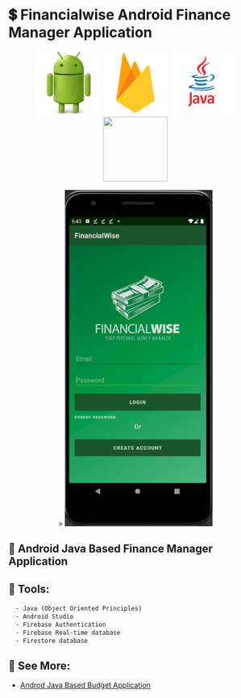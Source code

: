 # 💲 Financialwise Android Finance Manager Application

<p align="center">
      <img width="128" height="128" src="https://github.com/jpdsnz/jpdsnz/blob/main/android.png">
      <img width="128" height="128" src="https://github.com/jpdsnz/jpdsnz/blob/main/firebase.png">
      <img width="128" height="128" src="https://github.com/jpdsnz/jpdsnz/blob/main/java-white.png">
      <img width="128" height="128" src="https://github.com/jpdsnz/jpdsnz/blob/main/css-white.png">
</p>

<p align="center">>
      <img height="666" src="https://github.com/jpdsnz/jpdsnz/blob/main/fw.jpg">
</p>

## 📱 Android Java Based Finance Manager Application
  
## 🔧 Tools:
      - Java (Object Oriented Principles)
      - Android Studio
      - Firebase Authentication
      - Firebase Real-time database
      - Firestore database
    
      
## 👀 See More:
 - [Androd Java Based Budget Application](https://www.johnpauljones.me/financialwise-application "Budget Application")

